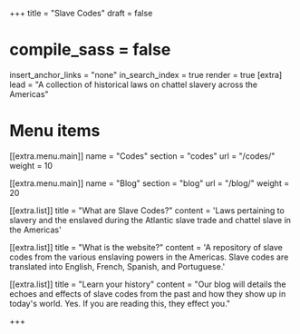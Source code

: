 +++
title = "Slave Codes"
draft = false
# compile_sass = false
insert_anchor_links = "none"
in_search_index = true
render = true
[extra]
lead = "A collection of historical laws on chattel slavery across the Americas"

# Menu items
[[extra.menu.main]]
name = "Codes"
section = "codes"
url = "/codes/"
weight = 10

[[extra.menu.main]]
name = "Blog"
section = "blog"
url = "/blog/"
weight = 20

[[extra.list]]
title = "What are Slave Codes?"
content = 'Laws pertaining to slavery and the enslaved during the Atlantic slave trade and chattel slave in the Americas'

[[extra.list]]
title = "What is the website?"
content = 'A repository of slave codes from the various enslaving powers in the Americas.  Slave codes are translated into English, French, Spanish, and Portuguese.'

[[extra.list]]
title = "Learn your history"
content = "Our blog will details the echoes and effects of slave codes from the past and how they show up in today's world.  Yes.  If you are reading this, they effect you."

+++